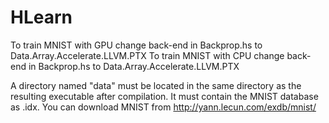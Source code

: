 # HLearn
To train MNIST with GPU change back-end in Backprop.hs to Data.Array.Accelerate.LLVM.PTX
To train MNIST with CPU change back-end in Backprop.hs to Data.Array.Accelerate.LLVM.PTX

A directory named "data" must be located in the same directory as the resulting executable after compilation. It must contain the MNIST database as .idx. 
You can download MNIST from http://yann.lecun.com/exdb/mnist/

